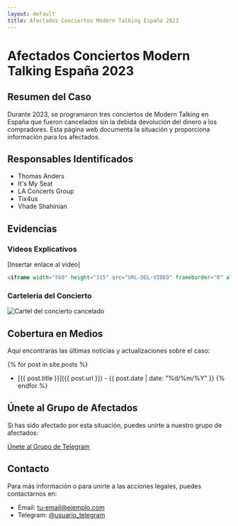 ```yaml
---
layout: default
title: Afectados Conciertos Modern Talking España 2023
---
```


# Afectados Conciertos Modern Talking España 2023

## Resumen del Caso

Durante 2023, se programaron tres conciertos de Modern Talking en España que fueron cancelados sin la debida devolución del dinero a los compradores. Esta página web documenta la situación y proporciona información para los afectados.

## Responsables Identificados

- Thomas Anders
- It's My Seat
- LA Concerts Group
- Tix4us
- Vhade Shahinian

## Evidencias

### Videos Explicativos

[Insertar enlace al video]

```html
<iframe width="560" height="315" src="URL-DEL-VIDEO" frameborder="0" allowfullscreen></iframe>
```

### Cartelería del Concierto

![Cartel del concierto cancelado](./assets/images/cartel.jpg)

## Cobertura en Medios

Aquí encontrarás las últimas noticias y actualizaciones sobre el caso:

{% for post in site.posts %}
- [{{ post.title }}]({{ post.url }}) - {{ post.date | date: "%d/%m/%Y" }}
{% endfor %}

## Únete al Grupo de Afectados

Si has sido afectado por esta situación, puedes unirte a nuestro grupo de afectados:

[Únete al Grupo de Telegram](enlace-al-grupo)

## Contacto

Para más información o para unirte a las acciones legales, puedes contactarnos en:
- Email: [tu-email@ejemplo.com](mailto:tu-email@ejemplo.com)
- Telegram: [@usuario_telegram](https://t.me/usuario_telegram)
